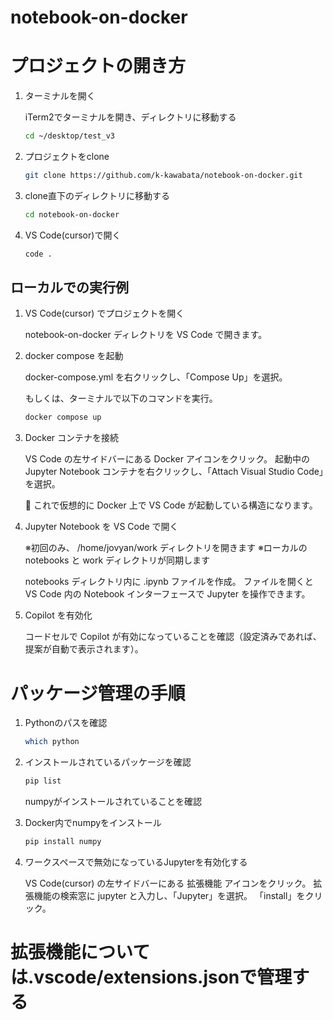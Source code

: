 # notebook-on-docker

# プロジェクトの開き方

1. ターミナルを開く

    iTerm2でターミナルを開き、ディレクトリに移動する

    ```bash
    cd ~/desktop/test_v3
    ```

2. プロジェクトをclone

    ```bash
    git clone https://github.com/k-kawabata/notebook-on-docker.git
    ```

3. clone直下のディレクトリに移動する

    ```bash
    cd notebook-on-docker
    ```

4. VS Code(cursor)で開く

    ```bash
    code .
    ```

## ローカルでの実行例

1. VS Code(cursor) でプロジェクトを開く

    notebook-on-docker ディレクトリを VS Code で開きます。

1. docker compose を起動

    docker-compose.yml を右クリックし、「Compose Up」を選択。

    もしくは、ターミナルで以下のコマンドを実行。

    ```bash
    docker compose up
    ```

1. Docker コンテナを接続

    VS Code の左サイドバーにある Docker アイコンをクリック。
    起動中の Jupyter Notebook コンテナを右クリックし、「Attach Visual Studio Code」を選択。

    🐳 これで仮想的に Docker 上で VS Code が起動している構造になります。

1. Jupyter Notebook を VS Code で開く

    ※初回のみ、 /home/jovyan/work ディレクトリを開きます
    ※ローカルの notebooks と work ディレクトリが同期します

    notebooks ディレクトリ内に .ipynb ファイルを作成。
    ファイルを開くと VS Code 内の Notebook インターフェースで Jupyter を操作できます。

1. Copilot を有効化

    コードセルで Copilot が有効になっていることを確認（設定済みであれば、提案が自動で表示されます）。

# パッケージ管理の手順

1. Pythonのパスを確認

    ```bash
    which python
    ```

2. インストールされているパッケージを確認

    ```bash
    pip list
    ```
    numpyがインストールされていることを確認

3. Docker内でnumpyをインストール

    ```bash
    pip install numpy
    ```

4. ワークスペースで無効になっているJupyterを有効化する

    VS Code(cursor) の左サイドバーにある 拡張機能 アイコンをクリック。
    拡張機能の検索窓に jupyter と入力し、「Jupyter」を選択。
    「install」をクリック。

# 拡張機能については.vscode/extensions.jsonで管理する
